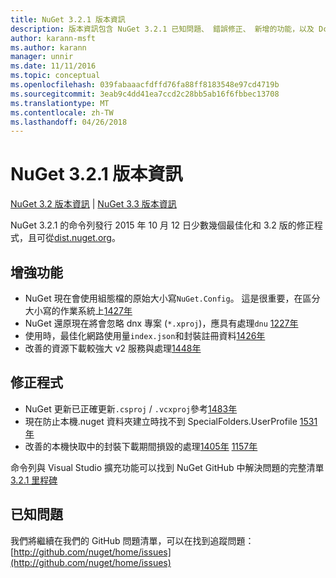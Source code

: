 ```yaml
---
title: NuGet 3.2.1 版本資訊
description: 版本資訊包含 NuGet 3.2.1 已知問題、 錯誤修正、 新增的功能，以及 Dcr。
author: karann-msft
ms.author: karann
manager: unnir
ms.date: 11/11/2016
ms.topic: conceptual
ms.openlocfilehash: 039fabaaacfdffd76fa88ff8183548e97cd4719b
ms.sourcegitcommit: 3eab9c4dd41ea7ccd2c28bb5ab16f6fbbec13708
ms.translationtype: MT
ms.contentlocale: zh-TW
ms.lasthandoff: 04/26/2018
---
```

# <a name="nuget-321-release-notes"></a>NuGet 3.2.1 版本資訊

[NuGet 3.2 版本資訊](../release-notes/nuget-3.2.md) | [NuGet 3.3 版本資訊](../release-notes/nuget-3.3.md)

NuGet 3.2.1 的命令列發行 2015 年 10 月 12 日少數幾個最佳化和 3.2 版的修正程式，且可從[dist.nuget.org](http://dist.nuget.org/index.html)。

## <a name="improvements"></a>增強功能

* NuGet 現在會使用組態檔的原始大小寫`NuGet.Config`。  這是很重要，在區分大小寫的作業系統上[1427年](https://github.com/NuGet/Home/issues/1427)
* NuGet 還原現在將會忽略 dnx 專案 (`*.xproj`)，應具有處理`dnu` [1227年](https://github.com/NuGet/Home/issues/1227)
* 使用時，最佳化網路使用量`index.json`和封裝註冊資料[1426年](https://github.com/NuGet/Home/issues/1426)
* 改善的資源下載較強大 v2 服務與處理[1448年](https://github.com/NuGet/Home/issues/1448)

## <a name="fixes"></a>修正程式

* NuGet 更新已正確更新`.csproj` / `.vcxproj`參考[1483年](https://github.com/NuGet/Home/issues/1483)
* 現在防止本機.nuget 資料夾建立時找不到 SpecialFolders.UserProfile [1531年](https://github.com/NuGet/Home/issues/1531)
* 改善的本機快取中的封裝下載期間損毀的處理[1405年](https://github.com/NuGet/Home/issues/1405) [1157年](https://github.com/NuGet/Home/issues/1157)

命令列與 Visual Studio 擴充功能可以找到 NuGet GitHub 中解決問題的完整清單[3.2.1 里程碑](https://github.com/NuGet/Home/issues?q=milestone%3A3.2.1+is%3Aclosed)

## <a name="known-issues"></a>已知問題

我們將繼續在我們的 GitHub 問題清單，可以在找到追蹤問題： [http://github.com/nuget/home/issues](http://github.com/nuget/home/issues)